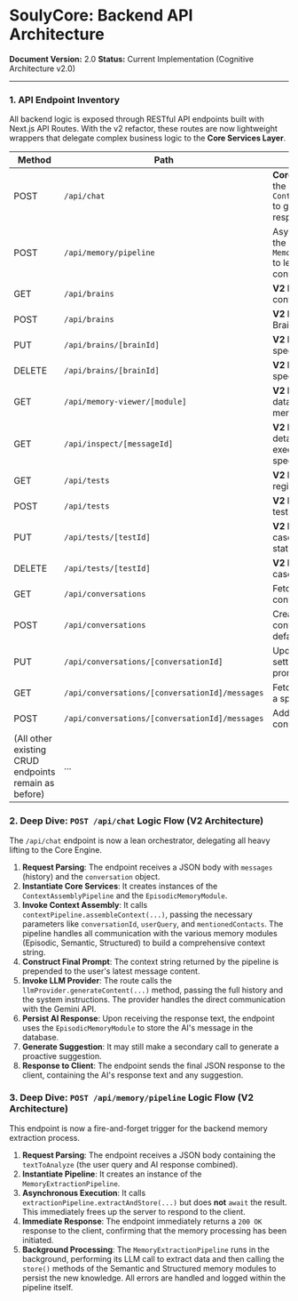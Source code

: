 
# SoulyCore: Backend API Architecture

**Document Version:** 2.0
**Status:** Current Implementation (Cognitive Architecture v2.0)

---

### 1. API Endpoint Inventory

All backend logic is exposed through RESTful API endpoints built with Next.js API Routes. With the v2 refactor, these routes are now lightweight wrappers that delegate complex business logic to the **Core Services Layer**.

| Method | Path                                                 | Description                                                                 |
|--------|------------------------------------------------------|-----------------------------------------------------------------------------|
| POST   | `/api/chat`                                          | **Core endpoint.** Invokes the `ContextAssemblyPipeline` to generate an AI response. |
| POST   | `/api/memory/pipeline`                               | Asynchronously invokes the `MemoryExtractionPipeline` to learn from a conversation turn. |
| GET    | `/api/brains`                                        | **V2 New!** Fetches all Brain configurations. |
| POST   | `/api/brains`                                        | **V2 New!** Creates a new Brain configuration. |
| PUT    | `/api/brains/[brainId]`                              | **V2 New!** Updates a specific Brain. |
| DELETE | `/api/brains/[brainId]`                              | **V2 New!** Deletes a specific Brain. |
| GET    | `/api/memory-viewer/[module]`                        | **V2 New!** Inspects the raw data within a specified memory module. |
| GET    | `/api/inspect/[messageId]`                           | **V2 New!** Fetches the detailed pipeline execution log for a specific message turn. |
| GET    | `/api/tests`                                         | **V2 New!** Fetches all registered QA test cases. |
| POST   | `/api/tests`                                         | **V2 New!** Creates a new test case. |
| PUT    | `/api/tests/[testId]`                                | **V2 New!** Updates a test case, including its run status. |
| DELETE | `/api/tests/[testId]`                                | **V2 New!** Deletes a test case. |
| GET    | `/api/conversations`                                 | Fetches a list of all conversations.                                        |
| POST   | `/api/conversations`                                 | Creates a new conversation using default settings.                          |
| PUT    | `/api/conversations/[conversationId]`                | Updates a conversation's settings (title, system prompt, model config).     |
| GET    | `/api/conversations/[conversationId]/messages`       | Fetches all messages for a specific conversation.                           |
| POST   | `/api/conversations/[conversationId]/messages`       | Adds a new message to a conversation.                                       |
| (All other existing CRUD endpoints remain as before)           | ...                                                                         |

### 2. Deep Dive: `POST /api/chat` Logic Flow (V2 Architecture)

The `/api/chat` endpoint is now a lean orchestrator, delegating all heavy lifting to the Core Engine.

1.  **Request Parsing**: The endpoint receives a JSON body with `messages` (history) and the `conversation` object.
2.  **Instantiate Core Services**: It creates instances of the `ContextAssemblyPipeline` and the `EpisodicMemoryModule`.
3.  **Invoke Context Assembly**: It calls `contextPipeline.assembleContext(...)`, passing the necessary parameters like `conversationId`, `userQuery`, and `mentionedContacts`. The pipeline handles all communication with the various memory modules (Episodic, Semantic, Structured) to build a comprehensive context string.
4.  **Construct Final Prompt**: The context string returned by the pipeline is prepended to the user's latest message content.
5.  **Invoke LLM Provider**: The route calls the `llmProvider.generateContent(...)` method, passing the full history and the system instructions. The provider handles the direct communication with the Gemini API.
6.  **Persist AI Response**: Upon receiving the response text, the endpoint uses the `EpisodicMemoryModule` to store the AI's message in the database.
7.  **Generate Suggestion**: It may still make a secondary call to generate a proactive suggestion.
8.  **Response to Client**: The endpoint sends the final JSON response to the client, containing the AI's response text and any suggestion.

### 3. Deep Dive: `POST /api/memory/pipeline` Logic Flow (V2 Architecture)

This endpoint is now a fire-and-forget trigger for the backend memory extraction process.

1.  **Request Parsing**: The endpoint receives a JSON body containing the `textToAnalyze` (the user query and AI response combined).
2.  **Instantiate Pipeline**: It creates an instance of the `MemoryExtractionPipeline`.
3.  **Asynchronous Execution**: It calls `extractionPipeline.extractAndStore(...)` but does **not** `await` the result. This immediately frees up the server to respond to the client.
4.  **Immediate Response**: The endpoint immediately returns a `200 OK` response to the client, confirming that the memory processing has been initiated.
5.  **Background Processing**: The `MemoryExtractionPipeline` runs in the background, performing its LLM call to extract data and then calling the `store()` methods of the Semantic and Structured memory modules to persist the new knowledge. All errors are handled and logged within the pipeline itself.